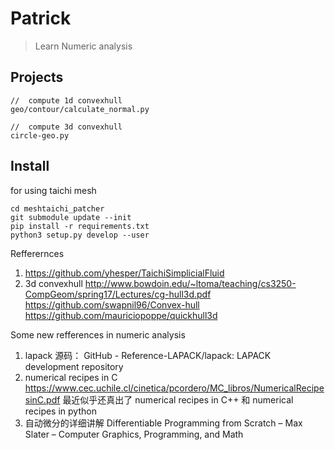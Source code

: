 # Patrick

> Learn Numeric analysis



## Projects 

```
//  compute 1d convexhull
geo/contour/calculate_normal.py

//  compute 3d convexhull
circle-geo.py

```

## Install 

for using taichi mesh 

```
cd meshtaichi_patcher
git submodule update --init
pip install -r requirements.txt
python3 setup.py develop --user

```

Refferernces

1. https://github.com/yhesper/TaichiSimplicialFluid
2. 3d convexhull 
    http://www.bowdoin.edu/~ltoma/teaching/cs3250-CompGeom/spring17/Lectures/cg-hull3d.pdf
    https://github.com/swapnil96/Convex-hull
    https://github.com/mauriciopoppe/quickhull3d

Some new refferences in numeric analysis

1. lapack 源码： GitHub - Reference-LAPACK/lapack: LAPACK development repository
2. numerical recipes in C https://www.cec.uchile.cl/cinetica/pcordero/MC_libros/NumericalRecipesinC.pdf
最近似乎还真出了 numerical recipes in C++ 和 numerical recipes in python
3. 自动微分的详细讲解 Differentiable Programming from Scratch – Max Slater – Computer Graphics, Programming, and Math

